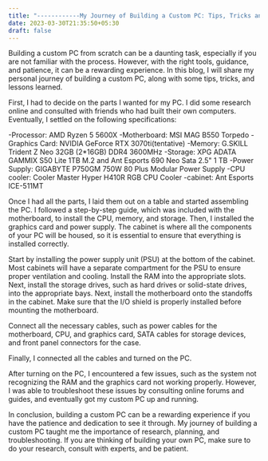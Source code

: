 ```yaml
---
title: "------------My Journey of Building a Custom PC: Tips, Tricks and Lessons Learned---------"
date: 2023-03-30T21:35:50+05:30
draft: false
---
```


Building a custom PC from scratch can be a daunting task, especially if you are not familiar with the process. However, with the right tools, guidance, and patience, it can be a rewarding experience. In this blog, I will share my personal journey of building a custom PC, along with some tips, tricks, and lessons learned.

First, I had to decide on the parts I wanted for my PC. I did some research online and consulted with friends who had built their own computers. Eventually, I settled on the following specifications:

-Processor: AMD Ryzen 5 5600X
-Motherboard: MSI MAG B550 Torpedo
-Graphics Card: NVIDIA GeForce RTX 3070ti(tentative)
-Memory: G.SKILL Trident Z Neo 32GB (2*16GB) DDR4 3600MHz
-Storage: XPG ADATA GAMMIX S50 Lite 1TB M.2 and Ant Esports 690 Neo Sata 2.5" 1 TB
-Power Supply: GIGABYTE P750GM 750W 80 Plus Modular Power Supply
-CPU cooler: Cooler Master Hyper H410R RGB CPU Cooler
-cabinet: Ant Esports ICE-511MT

Once I had all the parts, I laid them out on a table and started assembling the PC. I followed a step-by-step guide, which was included with the motherboard, to install the CPU, memory, and storage. Then, I installed the graphics card and power supply. 
The cabinet is where all the components of your PC will be housed, so it is essential to ensure that everything is installed correctly.

Start by installing the power supply unit (PSU) at the bottom of the cabinet. Most cabinets will have a separate compartment for the PSU to ensure proper ventilation and cooling. Install the RAM into the appropriate slots. Next, install the storage drives, such as hard drives or solid-state drives, into the appropriate bays. Next, install the motherboard onto the standoffs in the cabinet. Make sure that the I/O shield is properly installed before mounting the motherboard.

Connect all the necessary cables, such as power cables for the motherboard, CPU, and graphics card, SATA cables for storage devices, and front panel connectors for the case.

Finally, I connected all the cables and turned on the PC.

After turning on the PC, I encountered a few issues, such as the system not recognizing the RAM and the graphics card not working properly. However, I was able to troubleshoot these issues by consulting online forums and guides, and eventually got my custom PC up and running.

In conclusion, building a custom PC can be a rewarding experience if you have the patience and dedication to see it through. My journey of building a custom PC taught me the importance of research, planning, and troubleshooting. If you are thinking of building your own PC, make sure to do your research, consult with experts, and be patient.